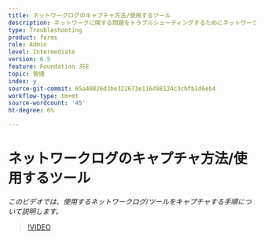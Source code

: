 ```yaml
---
title: ネットワークログのキャプチャ方法/使用するツール
description: ネットワークに関する問題をトラブルシューティングするためにネットワークログを取得する手順
type: Troubleshooting
product: forms
role: Admin
level: Intermediate
version: 6.5
feature: Foundation JEE
topic: 管理
index: y
source-git-commit: 65a40826d3be322673e116d98124c3cbfb1d6eb4
workflow-type: tm+mt
source-wordcount: '45'
ht-degree: 6%

---
```



# ネットワークログのキャプチャ方法/使用するツール

*このビデオでは、使用するネットワークログ/ツールをキャプチャする手順について説明します。*

>[!VIDEO](https://video.tv.adobe.com/v/335491?quality=9&learn=on)